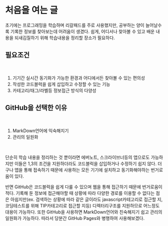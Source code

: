 # 처음을 여는 글

초기에는 프로그래밍을 학습하며 리갈패드를 주로 사용했지만, 공부하는 양이 늘어날수록 기록한 정보를 찾아보는데 어려움이 생겼다. 쉽게, 어디서나 찾아볼 수 있고 배운 내용을 되새김질하기 위해 학습내용을 정리할 장소가 필요하다.


## 필요조건

<br>

1. 기기간 실시간 동기화가 가능한 환경과 어디에서든 찾아볼 수 있는 편의성
2. 작성한 코드블럭을 쉽게 삽입하고 수정할 수 있는 기능
3. 카테고리/태그/라벨등 정보접근 방식의 다양성


## GitHub을 선택한 이유

<br>

1. MarkDown언어에 익숙해지기
2. 관리의 일원화

<br>

  단순히 학습 내용을 정리하는 것 뿐이라면 에버노트, 스크라이브너등의 앱으로도 가능하지만 이들은 1,3의 조건을 지원하더라도 코드블럭을 삽입하거나 수정하기 쉽지 않다. 더구나 앱을 통해 접속하기 때문에 사용하는 모든 기기에 설치하고 동기화해야하는 번거로움이 있다. 
  
  반면 GitHub은 코드블럭을 쉽게 다룰 수 있으며 웹을 통해 접근하기 때문에 번거로움이 적다. 기록해 둔 정보에 접근해야할 때 상황에 따라 다양한 경로를 이용할 수 없다는 점은 아쉽지만(ex. 검색하는 상황에 따라 같은 글이라도 javascript카테고리로 접근할 지, 코딩테스트를 위해 TIP카테고리로 접근할 지등) 디렉터리구조를 지원하므로 어느정도 대용이 가능하다. 또한 GitHub을 사용하면 MarkDown언어와 친숙해지기 쉽고 관리의 일원화가 가능하다. 따라서 당분간 GitHub Pages와 병행하여 사용해보겠다.
